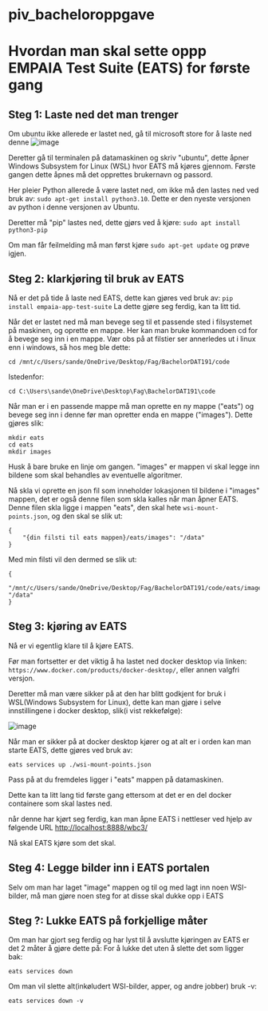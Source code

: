 # piv_bacheloroppgave

# Hvordan man skal sette oppp EMPAIA Test Suite (EATS) for første gang

## Steg 1: Laste ned det man trenger
Om ubuntu ikke allerede er lastet ned, gå til  microsoft store for å laste ned denne
![image](https://github.com/kamilz92/piv_bacheloroppgave/assets/148437004/2a99bf37-533d-4c77-b5f7-0b72637da29b)

Deretter gå til terminalen på datamaskinen og skriv "ubuntu", dette åpner Windows Subsystem for Linux (WSL) hvor EATS må kjøres gjennom. Første gangen dette åpnes må det opprettes brukernavn og passord.

Her pleier Python allerede å være lastet ned, om ikke må den lastes ned ved bruk av:
```sudo apt-get install python3.10```.
Dette er den nyeste versjonen av python i denne versjonen av Ubuntu.

Deretter må "pip" lastes ned, dette gjørs ved å kjøre:
```sudo apt install python3-pip```

Om man får feilmelding må man først kjøre ```sudo apt-get update``` og prøve igjen.

## Steg 2: klarkjøring til bruk av EATS
Nå er det på tide å laste ned EATS, dette kan gjøres ved bruk av: ```pip install empaia-app-test-suite``` La dette gjøre seg ferdig, kan ta litt tid.

Når det er lastet ned må man bevege seg til et passende sted i filsystemet på maskinen, og oprette en mappe. Her kan man bruke kommandoen cd for å bevege seg inn i en mappe. Vær obs på at filstier ser annerledes ut i linux enn i windows, så hos meg ble dette:
```
cd /mnt/c/Users/sande/OneDrive/Desktop/Fag/BachelorDAT191/code
```
Istedenfor:
```
cd C:\Users\sande\OneDrive\Desktop\Fag\BachelorDAT191\code
```

Når man er i en passende mappe må man oprette en ny mappe ("eats") og bevege seg inn i denne før man opretter enda en mappe ("images"). Dette gjøres slik:
```
mkdir eats
cd eats
mkdir images
```
Husk å bare bruke en linje om gangen. "images" er mappen vi skal legge inn bildene som skal behandles av eventuelle algoritmer.

Nå skla vi oprette en json fil som inneholder lokasjonen til bildene i "images" mappen, det er også denne filen som skla kalles når man åpner EATS. Denne filen skla ligge i mappen "eats", den skal hete ```wsi-mount-points.json```, og den skal se slik ut:
```
{
    "{din filsti til eats mappen}/eats/images": "/data"
}
```
Med min filsti vil den dermed se slik ut:
```
{
    "/mnt/c/Users/sande/OneDrive/Desktop/Fag/BachelorDAT191/code/eats/images": "/data"
}
```


## Steg 3: kjøring av EATS
Nå er vi egentlig klare til å kjøre EATS.

Før man fortsetter er det viktig å ha lastet ned docker desktop via linken: ```https://www.docker.com/products/docker-desktop/```, eller annen valgfri versjon.

Deretter må man være sikker på at den har blitt godkjent for bruk i WSL(Windows Subsystem for Linux), dette kan man gjøre i selve innstillingene i docker desktop, slik(i vist rekkefølge):

![image](https://github.com/kamilz92/piv_bacheloroppgave/assets/148437004/d04f5291-c264-47f4-8094-bfd303becb3e)


Når man er sikker på at docker desktop kjører og at alt er i orden kan man starte EATS, dette gjøres ved bruk av:
```
eats services up ./wsi-mount-points.json
```
Pass på at du fremdeles ligger i "eats" mappen på datamaskinen.

Dette kan ta litt lang tid første gang ettersom at det er en del docker containere som skal lastes ned.

når denne har kjørt seg ferdig, kan man åpne EATS i nettleser ved hjelp av følgende URL
[http://localhost:8888/wbc3/](http://localhost:8888/wbc3/)

Nå skal EATS kjøre som det skal.


## Steg 4: Legge bilder inn i EATS portalen
Selv om man har laget "image" mappen og til og med lagt inn noen WSI-bilder, må man gjøre noen steg for at disse skal dukke opp i EATS


## Steg ?: Lukke EATS på forkjellige måter
Om man har gjort seg ferdig og har lyst til å avslutte kjøringen av EATS er det 2 måter å gjøre dette på:
For å lukke det uten å slette det som ligger bak:
```
eats services down
```
Om man vil slette alt(inkøludert WSI-bilder, apper, og andre jobber) bruk -v:
```
eats services down -v
```

